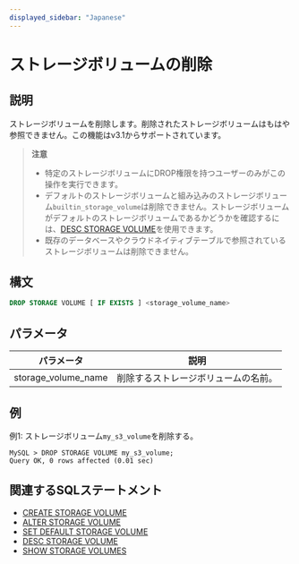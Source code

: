 ```yaml
---
displayed_sidebar: "Japanese"
---
```


# ストレージボリュームの削除

## 説明

ストレージボリュームを削除します。削除されたストレージボリュームはもはや参照できません。この機能はv3.1からサポートされています。

> **注意**
>
> - 特定のストレージボリュームにDROP権限を持つユーザーのみがこの操作を実行できます。
> - デフォルトのストレージボリュームと組み込みのストレージボリューム`builtin_storage_volume`は削除できません。ストレージボリュームがデフォルトのストレージボリュームであるかどうかを確認するには、[DESC STORAGE VOLUME](./DESC_STORAGE_VOLUME.md)を使用できます。
> - 既存のデータベースやクラウドネイティブテーブルで参照されているストレージボリュームは削除できません。

## 構文

```SQL
DROP STORAGE VOLUME [ IF EXISTS ] <storage_volume_name>
```

## パラメータ

| **パラメータ**        | **説明**                                 |
| -------------------- | ---------------------------------------- |
| storage_volume_name  | 削除するストレージボリュームの名前。 |

## 例

例1: ストレージボリューム`my_s3_volume`を削除する。

```Plain
MySQL > DROP STORAGE VOLUME my_s3_volume;
Query OK, 0 rows affected (0.01 sec)
```

## 関連するSQLステートメント

- [CREATE STORAGE VOLUME](./CREATE_STORAGE_VOLUME.md)
- [ALTER STORAGE VOLUME](./ALTER_STORAGE_VOLUME.md)
- [SET DEFAULT STORAGE VOLUME](./SET_DEFAULT_STORAGE_VOLUME.md)
- [DESC STORAGE VOLUME](./DESC_STORAGE_VOLUME.md)
- [SHOW STORAGE VOLUMES](./SHOW_STORAGE_VOLUMES.md)
